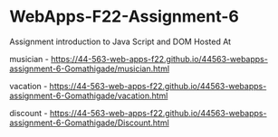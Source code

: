 # WebApps-F22-Assignment-6
Assignment introduction to Java Script and DOM
Hosted At 

musician - https://44-563-web-apps-f22.github.io/44563-webapps-assignment-6-Gomathigade/musician.html

vacation - https://44-563-web-apps-f22.github.io/44563-webapps-assignment-6-Gomathigade/vacation.html

discount - https://44-563-web-apps-f22.github.io/44563-webapps-assignment-6-Gomathigade/Discount.html
   
